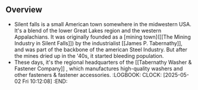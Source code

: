 ## Overview
- Silent falls is a small American town somewhere in the midwestern USA. It's a blend of the lower Great Lakes region and the western Appalachians. It was originally founded as a [mining town]([[The Mining Industry in Silent Falls]]) by the industrialist [[James P. Tabernathy]], and was part of the backbone of the american Steel Industry. But after the mines dried up in the '40s, it started bleeding population.
- These days, it's the regional headquarters of the [[Tabernathy Washer & Fastener Company]] , which manufactures high-quality washers and other fasteners & fastener accessories.
  :LOGBOOK:
  CLOCK: [2025-05-02 Fri 10:12:08]
  :END: